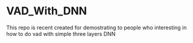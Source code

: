 # VAD_With_DNN
This repo is recent created for demostrating to people who interesting in how to do vad with simple three layers DNN

